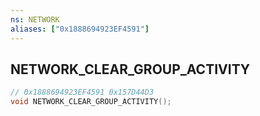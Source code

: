 ```yaml
---
ns: NETWORK
aliases: ["0x1888694923EF4591"]
---
```

## NETWORK_CLEAR_GROUP_ACTIVITY

```c
// 0x1888694923EF4591 0x157D44D3
void NETWORK_CLEAR_GROUP_ACTIVITY();
```

